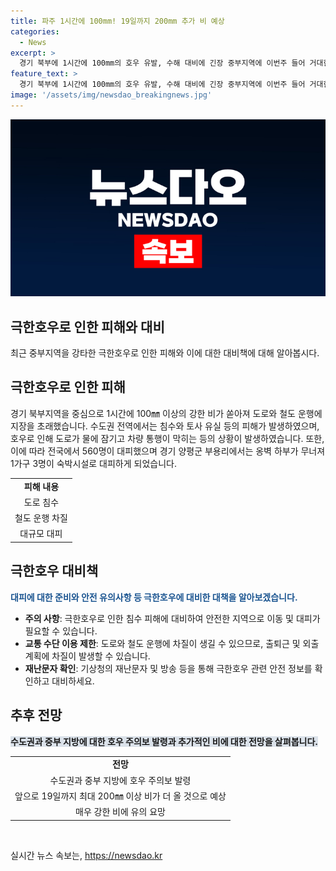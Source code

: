 ```yaml
---
title: 파주 1시간에 100mm! 19일까지 200mm 추가 비 예상
categories:
  - News
excerpt: >
  경기 북부에 1시간에 100mm의 호우 유발, 수해 대비에 긴장 중부지역에 이번주 들어 거대한 호우가 쏟아지며 수해 대비에 대한 긴장이 고조되고 있다. 경기 북부가 중심이 되어 시간당 100mm의 호우가 쏟아지면서 수도권 전역이 긴장에 휩싸였는데, 추가로 200mm 이상의 비가 더 내릴 수 있다는 예보가 나왔다. 이로써 수도권에 호우긴급재난문자가 처음 발송되기도 했다. 더불어 도로와 철도 운행에도 영향을 주며 시민들의 출근길이 마비되는 상황이 발생했다. 또한, 대통령은 중앙지방협력회의를 호우 대처에 집중하기 위해 연기하는 등 폭우로 인한 피해가 전반적으로 확대되고 있는 상황이다. 기상청은 앞으로도 매우 강한 비가 계속될 수 있음을 경고하고 있다.
feature_text: >
  경기 북부에 1시간에 100mm의 호우 유발, 수해 대비에 긴장 중부지역에 이번주 들어 거대한 호우가 쏟아지며 수해 대비에 대한 긴장이 고조되고 있다. 경기 북부가 중심이 되어 시간당 100mm의 호우가 쏟아지면서 수도권 전역이 긴장에 휩싸였는데, 추가로 200mm 이상의 비가 더 내릴 수 있다는 예보가 나왔다. 이로써 수도권에 호우긴급재난문자가 처음 발송되기도 했다. 더불어 도로와 철도 운행에도 영향을 주며 시민들의 출근길이 마비되는 상황이 발생했다. 또한, 대통령은 중앙지방협력회의를 호우 대처에 집중하기 위해 연기하는 등 폭우로 인한 피해가 전반적으로 확대되고 있는 상황이다. 기상청은 앞으로도 매우 강한 비가 계속될 수 있음을 경고하고 있다.
image: '/assets/img/newsdao_breakingnews.jpg'
---
```


<p><img src="/assets/img/newsdao_breakingnews.jpg" alt="implanttips 속보" /></p>

<h2 data-ke-size="size26">극한호우로 인한 피해와 대비</h2>

<p data-ke-size="size16">최근 중부지역을 강타한 극한호우로 인한 피해와 이에 대한 대비책에 대해 알아봅시다.</p>

<h2 data-ke-size="size24">극한호우로 인한 피해</h2>

<p data-ke-size="size16">경기 북부지역을 중심으로 1시간에 100㎜ 이상의 강한 비가 쏟아져 도로와 철도 운행에 지장을 초래했습니다. 수도권 전역에서는 침수와 토사 유실 등의 피해가 발생하였으며, 호우로 인해 도로가 물에 잠기고 차량 통행이 막히는 등의 상황이 발생하였습니다. 또한, 이에 따라 전국에서 560명이 대피했으며 경기 양평군 부용리에서는 옹벽 하부가 무너져 1가구 3명이 숙박시설로 대피하게 되었습니다.</p>

<table>
  <tr>
    <td style="text-align: center; height: 17px;"><b>피해 내용</b></td>
  </tr>
  <tr>
    <td style="text-align: center;">도로 침수</td>
  </tr>
  <tr>
    <td style="text-align: center;">철도 운행 차질</td>
  </tr>
  <tr>
    <td style="text-align: center;">대규모 대피</td>
  </tr>
</table>

<h2 data-ke-size="size24">극한호우 대비책</h2>

<p data-ke-size="size16"><b><span style="color: #1a5490;">대피에 대한 준비와 안전 유의사항 등 극한호우에 대비한 대책을 알아보겠습니다.</span></b></p>

<ul>
  <li><b>주의 사항</b>: 극한호우로 인한 침수 피해에 대비하여 안전한 지역으로 이동 및 대피가 필요할 수 있습니다.</li>
  <li><b>교통 수단 이용 제한</b>: 도로와 철도 운행에 차질이 생길 수 있으므로, 출퇴근 및 외출 계획에 차질이 발생할 수 있습니다.</li>
  <li><b>재난문자 확인</b>: 기상청의 재난문자 및 방송 등을 통해 극한호우 관련 안전 정보를 확인하고 대비하세요.</li>
</ul>

<h2 data-ke-size="size24">추후 전망</h2>

<p data-ke-size="size16"><b><span style="background-color: #21538527;">수도권과 중부 지방에 대한 호우 주의보 발령과 추가적인 비에 대한 전망을 살펴봅니다.</span></b></p>

<table>
  <tr>
    <td style="text-align: center; height: 17px;"><b>전망</b></td>
  </tr>
  <tr>
    <td style="text-align: center;">수도권과 중부 지방에 호우 주의보 발령</td>
  </tr>
  <tr>
    <td style="text-align: center;">앞으로 19일까지 최대 200㎜ 이상 비가 더 올 것으로 예상</td>
  </tr>
  <tr>
    <td style="text-align: center;">매우 강한 비에 유의 요망</td>
  </tr>
</table>

<p data-ke-size="size16">&nbsp;</p>
실시간 뉴스 속보는, <a href="https://newsdao.kr" rel="dofollow">https://newsdao.kr</a>


